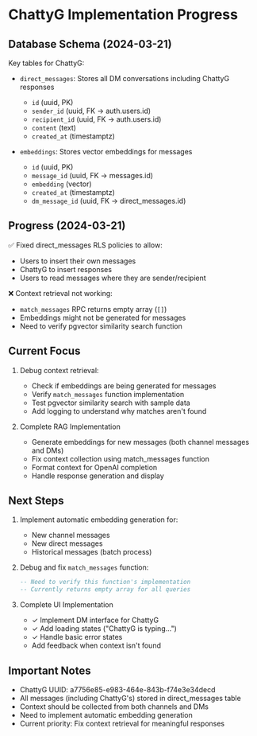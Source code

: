 # ChattyG Implementation Progress

## Database Schema (2024-03-21)
Key tables for ChattyG:
- `direct_messages`: Stores all DM conversations including ChattyG responses
  - `id` (uuid, PK)
  - `sender_id` (uuid, FK → auth.users.id)
  - `recipient_id` (uuid, FK → auth.users.id)
  - `content` (text)
  - `created_at` (timestamptz)

- `embeddings`: Stores vector embeddings for messages
  - `id` (uuid, PK)
  - `message_id` (uuid, FK → messages.id)
  - `embedding` (vector)
  - `created_at` (timestamptz)
  - `dm_message_id` (uuid, FK → direct_messages.id)

## Progress (2024-03-21)
✅ Fixed direct_messages RLS policies to allow:
  - Users to insert their own messages
  - ChattyG to insert responses
  - Users to read messages where they are sender/recipient

❌ Context retrieval not working:
  - `match_messages` RPC returns empty array (`[]`)
  - Embeddings might not be generated for messages
  - Need to verify pgvector similarity search function

## Current Focus
1. Debug context retrieval:
   - Check if embeddings are being generated for messages
   - Verify `match_messages` function implementation
   - Test pgvector similarity search with sample data
   - Add logging to understand why matches aren't found

2. Complete RAG Implementation
   - Generate embeddings for new messages (both channel messages and DMs)
   - Fix context collection using match_messages function
   - Format context for OpenAI completion
   - Handle response generation and display

## Next Steps
1. Implement automatic embedding generation for:
   - New channel messages
   - New direct messages
   - Historical messages (batch process)

2. Debug and fix `match_messages` function:
   ```sql
   -- Need to verify this function's implementation
   -- Currently returns empty array for all queries
   ```

3. Complete UI Implementation
   - ✓ Implement DM interface for ChattyG
   - ✓ Add loading states ("ChattyG is typing...")
   - ✓ Handle basic error states
   - Add feedback when context isn't found

## Important Notes
- ChattyG UUID: a7756e85-e983-464e-843b-f74e3e34decd
- All messages (including ChattyG's) stored in direct_messages table
- Context should be collected from both channels and DMs
- Need to implement automatic embedding generation
- Current priority: Fix context retrieval for meaningful responses
